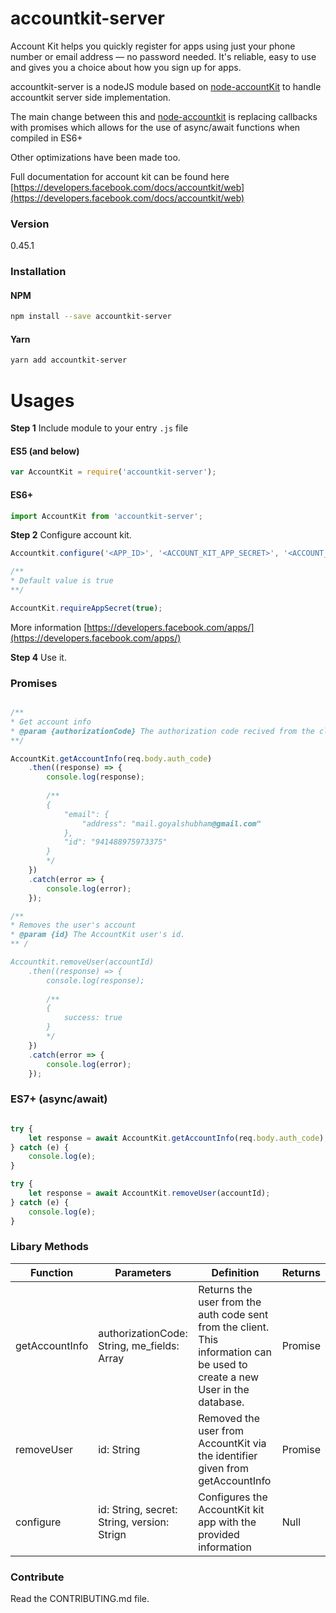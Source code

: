# accountkit-server

Account Kit helps you quickly register for apps using just your phone number or email address — no password needed. It's reliable, easy to use and gives you a choice about how you sign up for apps.

accountkit-server is a nodeJS module based on [node-accountKit](https://github.com/taina0407/node-accountkit) to handle accountkit server side implementation.

The main change between this and [node-accountkit](https://github.com/taina0407/node-accountkit) is replacing callbacks with promises which allows for the use of async/await functions when compiled in ES6+

Other optimizations have been made too.

Full documentation for account kit can be found here [https://developers.facebook.com/docs/accountkit/web](https://developers.facebook.com/docs/accountkit/web)

### Version
0.45.1

### Installation

#### NPM

```sh
npm install --save accountkit-server
```

#### Yarn

```sh
yarn add accountkit-server
```

# Usages

**Step 1** Include module to your entry `.js` file

#### ES5 (and below)
```javascript
var AccountKit = require('accountkit-server');
```

#### ES6+
```javascript
import AccountKit from 'accountkit-server';
```

**Step 2** Configure account kit.
```javascript
Accountkit.configure('<APP_ID>', '<ACCOUNT_KIT_APP_SECRET>', '<ACCOUNT_KIT_VERSION> (Default 1.1)'); 

/**
* Default value is true
**/

AccountKit.requireAppSecret(true); 
```

More information [https://developers.facebook.com/apps/](https://developers.facebook.com/apps/)


**Step 4** Use it.

### Promises
```javascript

/**
* Get account info
* @param {authorizationCode} The authorization code recived from the client
**/

AccountKit.getAccountInfo(req.body.auth_code)
    .then((response) => {
        console.log(response);
        
        /**
        {
            "email": {
                "address": "mail.goyalshubham@gmail.com"
            },
            "id": "941488975973375"
        }
        */
    })
    .catch(error => {
        console.log(error);
    });

/**
* Removes the user's account
* @param {id} The AccountKit user's id.
** /

Accountkit.removeUser(accountId)
    .then((response) => {
        console.log(response);
        
        /**
        {
            success: true
        }
        */
    })
    .catch(error => {
        console.log(error);
    });
```

### ES7+ (async/await)
```javascript

try {
    let response = await AccountKit.getAccountInfo(req.body.auth_code);
} catch (e) {
    console.log(e);
}

```

```javascript
try {
    let response = await AccountKit.removeUser(accountId);
} catch (e) {
    console.log(e);
}
```

### Libary Methods

| Function       | Parameters                                  | Definition                                                                                                                    | Returns |
|----------------|---------------------------------------------|-------------------------------------------------------------------------------------------------------------------------------|---------|
| getAccountInfo | authorizationCode: String, me_fields: Array | Returns the user from the auth code sent from the client. This information can be used to create a new User in the database.  | Promise |
| removeUser     | id: String                                  | Removed the user from AccountKit via the identifier given from getAccountInfo                                                 | Promise |
| configure      | id: String, secret: String, version: Strign | Configures the AccountKit kit app with the provided information                                                               | Null    |                                        |         |   |

### Contribute

Read the CONTRIBUTING.md file.

